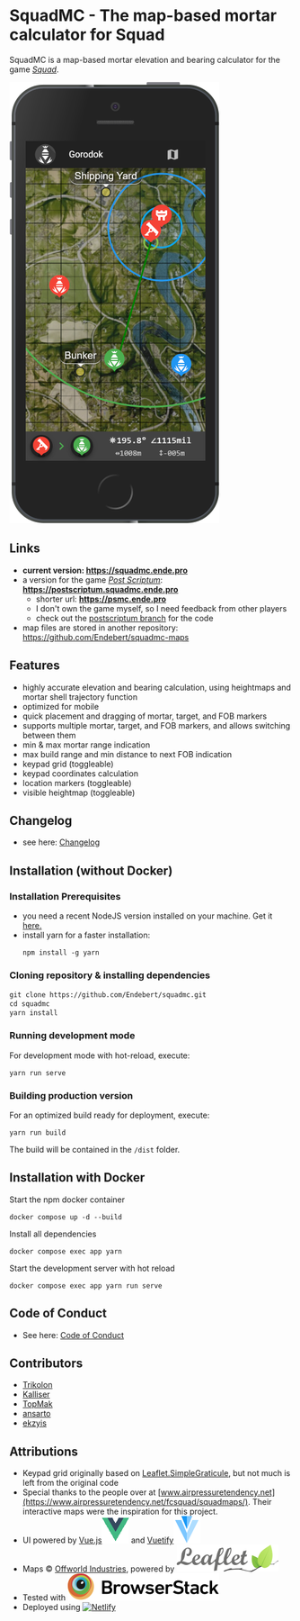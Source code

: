# SquadMC - The map-based mortar calculator for Squad

SquadMC is a map-based mortar elevation and bearing calculator for the game [*Squad*](http://joinsquad.com/).

![IPhone 5 Screenshot](./public/img/iphone_screenshot.png)

## Links

 * **current version: https://squadmc.ende.pro**
 * a version for the game [*Post Scriptum*](http://postscriptumgame.com/): **https://postscriptum.squadmc.ende.pro**
   * shorter url: **https://psmc.ende.pro**
   * I don't own the game myself, so I need feedback from other players
   * check out the [postscriptum branch](https://github.com/Endebert/squadmc/tree/postscriptum) for the code
 * map files are stored in another repository: https://github.com/Endebert/squadmc-maps
## Features
 * highly accurate elevation and bearing calculation, using heightmaps and mortar shell trajectory function
 * optimized for mobile
 * quick placement and dragging of mortar, target, and FOB markers
 * supports multiple mortar, target, and FOB markers, and allows switching between them
 * min & max mortar range indication
 * max build range and min distance to next FOB indication
 * keypad grid (toggleable)
 * keypad coordinates calculation
 * location markers (toggleable)
 * visible heightmap (toggleable)

## Changelog
 * see here: [Changelog](CHANGELOG.md)

## Installation (without Docker)

### Installation Prerequisites

 * you need a recent NodeJS version installed on your machine. Get it [here.](https://nodejs.org/en/)
 * install yarn for a faster installation:
   ```
   npm install -g yarn
   ```

### Cloning repository & installing dependencies

```
git clone https://github.com/Endebert/squadmc.git
cd squadmc
yarn install
```

### Running development mode

For development mode with hot-reload, execute:
```
yarn run serve
```

### Building production version

For an optimized build ready for deployment, execute:
```
yarn run build
```
The build will be contained in the `/dist` folder.

## Installation with Docker

Start the npm docker container
```
docker compose up -d --build
```

Install all dependencies
```
docker compose exec app yarn
```

Start the development server with hot reload
```
docker compose exec app yarn run serve
```

## Code of Conduct
 * See here: [Code of Conduct](CODE_OF_CONDUCT.md)

## Contributors
 * [Trikolon](https://github.com/Trikolon)
 * [Kalliser](https://github.com/Kalliser)
 * [TopMak](https://github.com/TopMak)
 * [ansarto](https://github.com/ansarto)
 * [ekzyis](https://github.com/ekzyis)

## Attributions
 * Keypad grid originally based on [Leaflet.SimpleGraticule](https://github.com/ablakey/Leaflet.SimpleGraticule), but not much is left from the original code
 * Special thanks to the people over at [www.airpressuretendency.net](https://www.airpressuretendency.net/fcsquad/squadmaps/). Their interactive maps were the inspiration for this project.
 * UI powered by [Vue.js![Vue.js](./public/img/logos/logo_vuejs.png)](https://vuejs.org/) and [Vuetify![Vue.js](./public/img/logos/logo_vuetify.png)](http://vuetifyjs.com/)
 * Maps © [Offworld Industries](http://joinsquad.com/), powered by [![Leaflet](./public/img/logos/logo_leaflet.png)](https://leafletjs.com/)
 * Tested with [![BrowserStack](./public/img/logos/logo_browserstack.png)](https://www.browserstack.com/)
 * Deployed using [![Netlify](https://cdn.netlify.com/15ecf59b59c9d04b88097c6b5d2c7e8a7d1302d0/1b6d6/img/press/logos/full-logo-light.svg)](https://www.netlify.com)
